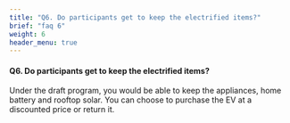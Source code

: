 ```yaml
---
title: "Q6. Do participants get to keep the electrified items?"
brief: "faq 6"
weight: 6
header_menu: true
---
```

 

####  Q6. Do participants get to keep the electrified items?

 Under the draft program, you would be able to keep the appliances, home battery and rooftop solar. You can choose to purchase the EV at a discounted price or return it.  


 